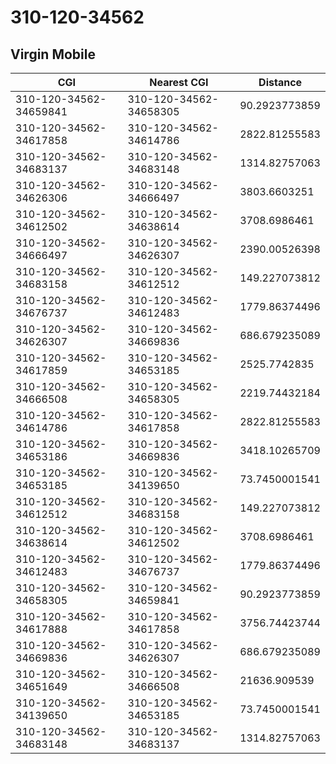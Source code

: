 # 310-120-34562
## Virgin Mobile


| CGI | Nearest CGI | Distance |
|-----|-------------|----------|
| 310-120-34562-34659841 | 310-120-34562-34658305 | 90.2923773859 |
| 310-120-34562-34617858 | 310-120-34562-34614786 | 2822.81255583 |
| 310-120-34562-34683137 | 310-120-34562-34683148 | 1314.82757063 |
| 310-120-34562-34626306 | 310-120-34562-34666497 | 3803.6603251 |
| 310-120-34562-34612502 | 310-120-34562-34638614 | 3708.6986461 |
| 310-120-34562-34666497 | 310-120-34562-34626307 | 2390.00526398 |
| 310-120-34562-34683158 | 310-120-34562-34612512 | 149.227073812 |
| 310-120-34562-34676737 | 310-120-34562-34612483 | 1779.86374496 |
| 310-120-34562-34626307 | 310-120-34562-34669836 | 686.679235089 |
| 310-120-34562-34617859 | 310-120-34562-34653185 | 2525.7742835 |
| 310-120-34562-34666508 | 310-120-34562-34658305 | 2219.74432184 |
| 310-120-34562-34614786 | 310-120-34562-34617858 | 2822.81255583 |
| 310-120-34562-34653186 | 310-120-34562-34669836 | 3418.10265709 |
| 310-120-34562-34653185 | 310-120-34562-34139650 | 73.7450001541 |
| 310-120-34562-34612512 | 310-120-34562-34683158 | 149.227073812 |
| 310-120-34562-34638614 | 310-120-34562-34612502 | 3708.6986461 |
| 310-120-34562-34612483 | 310-120-34562-34676737 | 1779.86374496 |
| 310-120-34562-34658305 | 310-120-34562-34659841 | 90.2923773859 |
| 310-120-34562-34617888 | 310-120-34562-34617858 | 3756.74423744 |
| 310-120-34562-34669836 | 310-120-34562-34626307 | 686.679235089 |
| 310-120-34562-34651649 | 310-120-34562-34666508 | 21636.909539 |
| 310-120-34562-34139650 | 310-120-34562-34653185 | 73.7450001541 |
| 310-120-34562-34683148 | 310-120-34562-34683137 | 1314.82757063 |
